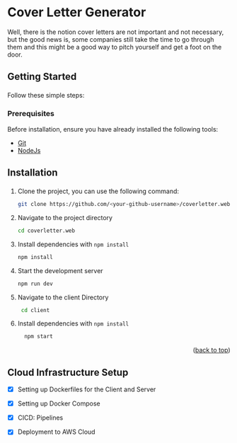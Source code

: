 # <div id="top"> Cover Letter Generator</div>
Well, there is the notion cover letters are not important and not necessary, but the good news is, some companies still take the time to go through them and this might be a good way to pitch yourself and get a foot on the door.


## <p id="getting_started">Getting Started</p>

Follow these simple steps:

### <p id="prerequisites">Prerequisites</p>

Before installation, ensure you have already installed the following tools:

-   [Git](https://git-scm.com/downloads)
-   [NodeJs](https://nodejs.org/en/download/)

## <p id="installation">Installation</p>

1. Clone the project, you can use the following command:

    ```bash
    git clone https://github.com/<your-github-username>/coverletter.web.git
    ```

2. Navigate to the project directory

    ```bash
    cd coverletter.web
    ```

3. Install dependencies with `npm install`

    ```bash
    npm install
    ```

4. Start the development server

    ```bash
    npm run dev
    ```
5. Navigate to the client Directory

    ```bash
     cd client
    ```

6. Install dependencies with `npm install`

    ```bash
      npm start
    ```

<p align="right">(<a href="#top">back to top</a>)</p>

## Cloud Infrastructure Setup
- [x] Setting up Dockerfiles for the Client and Server
- [x] Setting up Docker Compose 
- [x] CICD: Pipelines
- [x] Deployment to AWS Cloud


